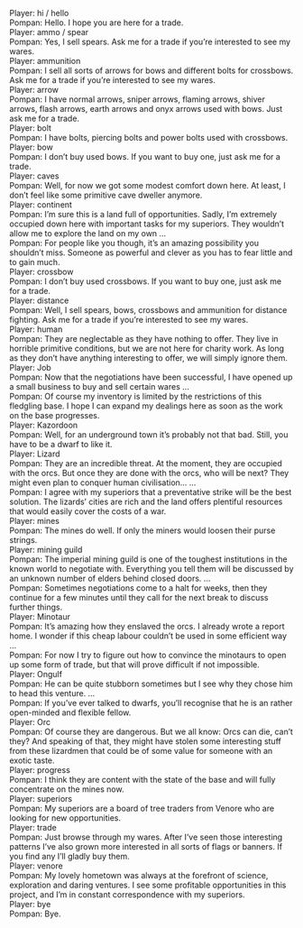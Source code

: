 Player: hi / hello  
Pompan: Hello. I hope you are here for a trade.  
Player: ammo / spear  
Pompan: Yes, I sell spears. Ask me for a trade if you’re interested to see my wares.  
Player: ammunition  
Pompan: I sell all sorts of arrows for bows and different bolts for crossbows. Ask me for a trade if you’re interested to see my wares.  
Player: arrow  
Pompan: I have normal arrows, sniper arrows, flaming arrows, shiver arrows, flash arrows, earth arrows and onyx arrows used with bows. Just ask me for a trade.  
Player: bolt  
Pompan: I have bolts, piercing bolts and power bolts used with crossbows.  
Player: bow  
Pompan: I don’t buy used bows. If you want to buy one, just ask me for a trade.  
Player: caves  
Pompan: Well, for now we got some modest comfort down here. At least, I don’t feel like some primitive cave dweller anymore.  
Player: continent  
Pompan: I’m sure this is a land full of opportunities. Sadly, I’m extremely occupied down here with important tasks for my superiors. They wouldn’t allow me to explore the land on my own …  
Pompan: For people like you though, it’s an amazing possibility you shouldn’t miss. Someone as powerful and clever as you has to fear little and to gain much.  
Player: crossbow  
Pompan: I don’t buy used crossbows. If you want to buy one, just ask me for a trade.  
Player: distance  
Pompan: Well, I sell spears, bows, crossbows and ammunition for distance fighting. Ask me for a trade if you’re interested to see my wares.  
Player: human  
Pompan: They are neglectable as they have nothing to offer. They live in horrible primitive conditions, but we are not here for charity work. As long as they don’t have anything interesting to offer, we will simply ignore them.  
Player: Job  
Pompan: Now that the negotiations have been successful, I have opened up a small business to buy and sell certain wares …  
Pompan: Of course my inventory is limited by the restrictions of this fledgling base. I hope I can expand my dealings here as soon as the work on the base progresses.  
Player: Kazordoon  
Pompan: Well, for an underground town it’s probably not that bad. Still, you have to be a dwarf to like it.  
Player: Lizard  
Pompan: They are an incredible threat. At the moment, they are occupied with the orcs. But once they are done with the orcs, who will be next? They might even plan to conquer human civilisation… …  
Pompan: I agree with my superiors that a preventative strike will be the best solution. The lizards’ cities are rich and the land offers plentiful resources that would easily cover the costs of a war.  
Player: mines  
Pompan: The mines do well. If only the miners would loosen their purse strings.  
Player: mining guild  
Pompan: The imperial mining guild is one of the toughest institutions in the known world to negotiate with. Everything you tell them will be discussed by an unknown number of elders behind closed doors. …  
Pompan: Sometimes negotiations come to a halt for weeks, then they continue for a few minutes until they call for the next break to discuss further things.  
Player: Minotaur  
Pompan: It’s amazing how they enslaved the orcs. I already wrote a report home. I wonder if this cheap labour couldn’t be used in some efficient way …  
Pompan: For now I try to figure out how to convince the minotaurs to open up some form of trade, but that will prove difficult if not impossible.  
Player: Ongulf  
Pompan: He can be quite stubborn sometimes but I see why they chose him to head this venture. …  
Pompan: If you’ve ever talked to dwarfs, you’ll recognise that he is an rather open-minded and flexible fellow.  
Player: Orc  
Pompan: Of course they are dangerous. But we all know: Orcs can die, can’t they? And speaking of that, they might have stolen some interesting stuff from these lizardmen that could be of some value for someone with an exotic taste.  
Player: progress  
Pompan: I think they are content with the state of the base and will fully concentrate on the mines now.  
Player: superiors  
Pompan: My superiors are a board of tree traders from Venore who are looking for new opportunities.  
Player: trade  
Pompan: Just browse through my wares. After I’ve seen those interesting patterns I’ve also grown more interested in all sorts of flags or banners. If you find any I’ll gladly buy them.  
Player: venore  
Pompan: My lovely hometown was always at the forefront of science, exploration and daring ventures. I see some profitable opportunities in this project, and I’m in constant correspondence with my superiors.  
Player: bye  
Pompan: Bye.  
